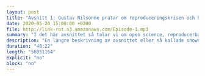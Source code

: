 ```yaml
---
layout: post
title: "Avsnitt 1: Gustav Nilsonne pratar om reproduceringskrisen och hur man ska göra för att få till riktigt jävla långa titlar"
date: 2020-05-20 15:00:00 +0200
file: http://link-rot.s3.amazonaws.com/Episode-1.mp3
summary: "I det här avsnittet så talar vi om open science, reproducerbarhet och Gustavs basröst."
description: "En längre beskrivning av avsnittet eller så kallade shownotes. Dessa kommer att dyka upp både här och i beskrivningen av podcastavsnittet. Här vräker jag på med lite extra snack bara så att det ska gå att se hur det ser ut sedan. Ja, jag kan skriva en massa ända <b>tills</b> jag tröttnar. Dock känns det mer som att jag kommer att ha en punktlista som ser ut <i>typ</i> såhär:"
duration: "48:22" 
length: "56051164"
explicit: "no" 
block: "no"
---
```

